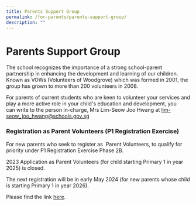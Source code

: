 ```yaml
---
title: Parents Support Group
permalink: /for-parents/parents-support-group/
description: ""
---
```

# **Parents Support Group**

The school recognizes the importance of a strong school-parent partnership in enhancing the development and learning of our children. Known as VOWs (Volunteers of Woodgrove) which was formed in 2001, the group has grown to more than 200 volunteers in 2008.

For parents of current students who are keen to volunteer your services and play a more active role in your child's education and development, you can write to the person in-charge, Mrs Lim-Seow Joo Hwang at [lim-seow\_joo\_hwang@schools.gov.sg](mailto:lim-seow_joo_hwang@schools.gov.sg)

### Registration as Parent Volunteers (P1 Registration Exercise)

For new parents who seek to register as  Parent Volunteers, to qualify for priority under P1 Registration Exercise Phase 2B.  

2023 Application as Parent Volunteers (for child starting Primary 1 in year 2025) is closed.

The next registration will be in early May 2024 (for new parents whose child is starting Primary 1 in year 2026).
 
Please find the link [here](https://go.gov.sg/wgps-pv).